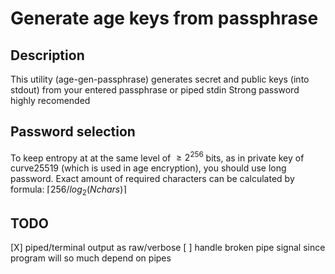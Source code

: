 # Generate age keys from passphrase

## Description
This utility (age-gen-passphrase) generates secret and public keys (into stdout) from your entered passphrase or piped stdin
Strong password highly recomended

## Password selection
To keep entropy at at the same level of $\geq 2^{256}$ bits, as in private key of curve25519 (which is used in age encryption), you should use long password.
Exact amount of required characters can be calculated by formula: $\lceil 256 / log_2(Nchars) \rceil$


## TODO
[X] piped/terminal output as raw/verbose
[ ] handle broken pipe signal since program will so much depend on pipes
